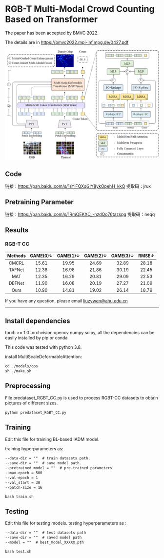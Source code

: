 # RGB-T Multi-Modal Crowd Counting Based on Transformer

The paper has been accepted by BMVC 2022.

The details are in https://bmvc2022.mpi-inf.mpg.de/0427.pdf

![main](images/main.png)

## Code
链接：https://pan.baidu.com/s/1sYlFQXqGiY8ykOpehH_kkQ 
提取码：jrux 


## Pretraining Parameter
链接：https://pan.baidu.com/s/1RmQEKXC_-nzdQo76tazspg 
提取码：neqq 


## Results

### RGB-T CC
|Methods|GAME(0)↓| GAME(1)↓ |GAME(2)↓ |GAME(3)↓ | RMSE↓|
| :---: | :---: | :---: | :---: | :---: | :---: | 
|CMCRL|15.61| 19.95| 24.69 |32.89| 28.18|
|TAFNet|12.38 |16.98| 21.86 |30.19| 22.45
|MAT|12.35| 16.29 |20.81 |29.09| 22.53|
|DEFNet|11.90 |16.08 |20.19 |27.27 |21.09|
|Ours|10.90 |14.81 |19.02 |26.14 |18.79|



If you have any question, please email  liuzywen@ahu.edu.cn
****

## Install dependencies
torch >= 1.0 torchvision opencv numpy scipy, all the dependencies can be easily installed by pip or conda

This code was tested with python 3.8.

install MultiScaleDeformableAttention:
```
cd ./models/ops     
sh ./make.sh
```

## Preprocessing
File predataset_RGBT_CC.py is used to process RGBT-CC datasets to obtain pictures of different sizes.
```
python predataset_RGBT_CC.py
```

## Training
Edit this file for training BL-based IADM model.

training hyperparameters as:
```
--data-dir = ""  # train datasets path.
--save-dir = ""  # save model path.
--pretrained_model = ""  # pre-trained parameters
--max-epoch = 500
--val-epoch = 1
--val_start = 30
--batch-size = 16

```

```
bash train.sh
```

## Testing
Edit this file for testing models.
testing hyperparameters as :
```
--data-dir = ""  # test datasets path
--save-dir = ""  # saved model path
--model = ""  # best_model_XXXXX.pth
```

```
bash test.sh
```


